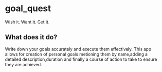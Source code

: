 # goal_quest

Wish it. Want it. Get it.
## What does it do?
Write down your goals accurately and execute them effectively. This app allows for creation of personal goals metioning them by name,adding a detailed description,duration and finally a course of action to take to ensure they are achieved.

